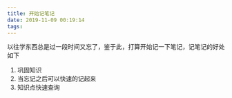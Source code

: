 ```yaml
---
title: 开始记笔记
date: 2019-11-09 00:19:14
tags:
---
```

以往学东西总是过一段时间又忘了，鉴于此，打算开始记一下笔记，记笔记的好处如下
1. 巩固知识
2. 当忘记之后可以快速的记起来
3. 知识点快速查询